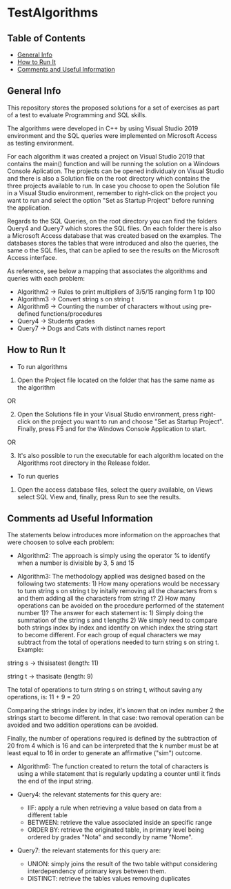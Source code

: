 # TestAlgorithms

## Table of Contents
* [General Info](#general-info)
* [How to Run It](#how-to-run-it)
* [Comments and Useful Information](#comments-and-useful-information)

## General Info

This repository stores the proposed solutions for a set of exercises as part of a test to evaluate Programming and SQL skills.

The algorithms were developed in C++ by using Visual Studio 2019 environment and the SQL queries were implemented on Microsoft Access as testing environment.

For each algorithm it was created a project on Visual Studio 2019 that contains the main() function and will be running the solution on a Windows Console Aplication. The projects can be opened individualy on Visual Studio and there is also a Solution file on the root directory which contains the three projects available to run. In case you choose to open the Solution file in a Visual Studio environment, remember to right-click on the project you want to run and select the option "Set as Startup Project" before running the application.

Regards to the SQL Queries, on the root directory you can find the folders Query4 and Query7 which stores the SQL files. On each folder there is also a Microsoft Access database that was created based on the examples. The databases stores the tables that were introduced and also the queries, the same o the SQL files, that can be aplied to see the results on the Microsoft Access interface.

As reference, see below a mapping that associates the algorithms and queries with each problem:

* Algorithm2 -> Rules to print multipliers of 3/5/15 ranging form 1 tp 100
* Algorithm3 -> Convert string s on string t
* Algorithm6 -> Counting the number of characters without using pre-defined functions/procedures
* Query4     -> Students grades
* Query7     -> Dogs and Cats with distinct names report

## How to Run It
* To run algorithms
1) Open the Project file located on the folder that has the same name as the algorithm

OR

2) Open the Solutions file in your Visual Studio environment, press right-click on the project you want to run and choose "Set as Startup Project". Finally, press F5 and for the Windows Console Application to start.

OR

3) It's also possible to run the executable for each algorithm located on the Algorithms root directory in the Release folder.

* To run queries
1) Open the access database files, select the query available, on Views select SQL View and, finally, press Run to see the results.

## Comments ad Useful Information
The statements below introduces more information on the approaches that were choosen to solve each problem:

* Algorithm2: The approach is simply using the operator % to identify when a number is divisible by 3, 5 and 15

* Algorithm3: The methodology applied was designed based on the following two statements: 1) How many operations would be necessary to turn string s on string t by initally removing all the characters from s and them adding all the characters from string t? 2) How many operations can be avoided on the procedure performed of the statement number 1)? The answer for each statement is: 1) Simply doing the summation of the string s and t lengths 2) We simply need to compare both strings index by index and identify on which index the string start to become different. For each group of equal characters we may subtract from the total of operations needed to turn string s on string t. Example:

string s -> thisisatest (length: 11)

string t -> thasisate (length: 9)

The total of operations to turn string s on string t, without saving any operations, is: 11 + 9 = 20

Comparing the strings index by index, it's known that on index number 2 the strings start to become different. In that case: two removal operation can be avoided and two addition operations can be avoided.

Finally, the number of operations required is defined by the subtraction of 20 from 4 which is 16 and can be interpreted that the k number must be at least equal to 16 in order to generate an affirmative ("sim") outcome.

* Algorithm6: The function created to return the total of characters is using a while statement that is regularly updating a counter until it finds the end of the input string.

* Query4: the relevant statements for this query are:
  * IIF: apply a rule when retrieving a value based on data from a different table
  * BETWEEN: retrieve the value associated inside an specific range
  * ORDER BY: retrieve the originated table, in primary level being ordered by grades "Nota" and secondly by name "Nome".

* Query7: the relevant statements for this query are:
  * UNION: simply joins the result of the two table withput considering interdependency of primary keys between them.
  * DISTINCT: retrieve the tables values removing duplicates

